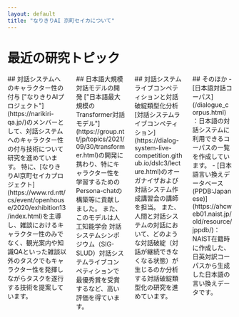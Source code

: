 ```yaml
---
layout: default
title: "なりきりAI 京町セイカについて"
---
```


# 最近の研究トピック
<div class="columns">

<div class="column one-third p-3">
## 対話システムへのキャラクター性の付与
["なりきりAIプロジェクト"](https://narikiri-qa.jp/)のメンバーとして、対話システムへのキャラクター性の付与技術について研究を進めています。
特に、[なりきりAI京町セイカプロジェクト](https://www.rd.ntt/cs/event/openhouse/2020/exhibition13/index.html)を主導し、雑談におけるキャラクター性のみでなく、観光案内や知識QAといった雑談以外のタスクでもキャラクター性を発揮しながらタスクを遂行する技術を提案しています。
</div>

<div class="column one-third p-3">
## 日本語大規模対話モデルの開発
["日本語最大規模のTransformer対話モデル"](https://group.ntt/jp/topics/2021/09/30/transformer.html)の開発に携わり、特にキャラクター性を学習するためのPersona-chatの構築等に貢献しました。
また、このモデルは人工知能学会 対話システムシンポジウム（SIG-SLUD）対話システムライブコンペティションで最優秀賞を受賞するなど、高い評価を得ています。
</div>

<div class="column one-third p-3">
## 対話システムライブコンペティションと対話破綻類型化分析
[対話システムライブコンペティション](https://dialog-system-live-competition.github.io/dslc3/lecture.html)のオーガナイザおよび対話システム作成講習会の講師を担当。
また、人間と対話システムの対話において、どのような対話破綻（対話が継続できなくなる状態）が生じるのか分析する対話破綻類型化の研究を進めています。
</div>

<div class="column one-third p-3">
## そのほか
- [日本語対話コーパス](/dialogue_corpus.html)：日本語の対話システムに利用できるコーパスの一覧を作成しています。
- [日本語言い換えデータベース (PPDB:Japanese)](https://ahcweb01.naist.jp/old/resource/jppdb/)：NAIST在籍時に作成した、日英対訳コーパスから生成した日本語の言い換えデータです。
</div>
</div>
